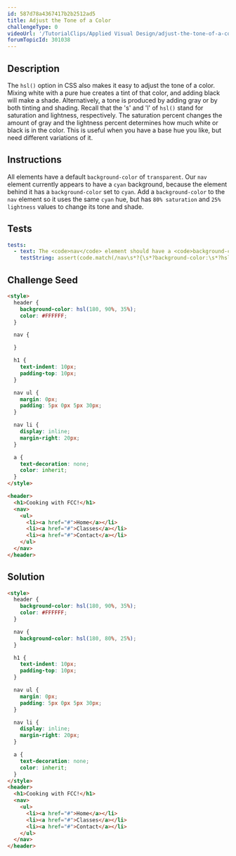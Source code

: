 ```yaml
---
id: 587d78a4367417b2b2512ad5
title: Adjust the Tone of a Color
challengeType: 0
videoUrl: '/TutorialClips/Applied Visual Design/adjust-the-tone-of-a-color.webm'
forumTopicId: 301038
---
```


## Description
<section id='description'>
The <code>hsl()</code> option in CSS also makes it easy to adjust the tone of a color. Mixing white with a pure hue creates a tint of that color, and adding black will make a shade. Alternatively, a tone is produced by adding gray or by both tinting and shading. Recall that the 's' and 'l' of <code>hsl()</code> stand for saturation and lightness, respectively. The saturation percent changes the amount of gray and the lightness percent determines how much white or black is in the color. This is useful when you have a base hue you like, but need different variations of it.
</section>

## Instructions
<section id='instructions'>
All elements have a default <code>background-color</code> of <code>transparent</code>. Our <code>nav</code> element currently appears to have a <code>cyan</code> background, because the element behind it has a <code>background-color</code> set to <code>cyan</code>. Add a <code>background-color</code> to the <code>nav</code> element so it uses the same <code>cyan</code> hue, but has <code>80% saturation</code> and <code>25% lightness</code> values to change its tone and shade.
</section>

## Tests
<section id='tests'>

```yml
tests:
  - text: The <code>nav</code> element should have a <code>background-color</code> of the adjusted cyan tone using the <code>hsl()</code> property.
    testString: assert(code.match(/nav\s*?{\s*?background-color:\s*?hsl\(180,\s*?80%,\s*?25%\)/gi));

```

</section>

## Challenge Seed
<section id='challengeSeed'>

<div id='html-seed'>

```html
<style>
  header {
    background-color: hsl(180, 90%, 35%);
    color: #FFFFFF;
  }

  nav {

  }

  h1 {
    text-indent: 10px;
    padding-top: 10px;
  }

  nav ul {
    margin: 0px;
    padding: 5px 0px 5px 30px;
  }

  nav li {
    display: inline;
    margin-right: 20px;
  }

  a {
    text-decoration: none;
    color: inherit;
  }
</style>

<header>
  <h1>Cooking with FCC!</h1>
  <nav>
    <ul>
      <li><a href="#">Home</a></li>
      <li><a href="#">Classes</a></li>
      <li><a href="#">Contact</a></li>
    </ul>
  </nav>
</header>
```

</div>



</section>

## Solution
<section id='solution'>


```html
<style>
  header {
    background-color: hsl(180, 90%, 35%);
    color: #FFFFFF;
  }

  nav {
    background-color: hsl(180, 80%, 25%);
  }

  h1 {
    text-indent: 10px;
    padding-top: 10px;
  }

  nav ul {
    margin: 0px;
    padding: 5px 0px 5px 30px;
  }

  nav li {
    display: inline;
    margin-right: 20px;
  }

  a {
    text-decoration: none;
    color: inherit;
  }
</style>
<header>
  <h1>Cooking with FCC!</h1>
  <nav>
    <ul>
      <li><a href="#">Home</a></li>
      <li><a href="#">Classes</a></li>
      <li><a href="#">Contact</a></li>
    </ul>
  </nav>
</header>
```

</section>
